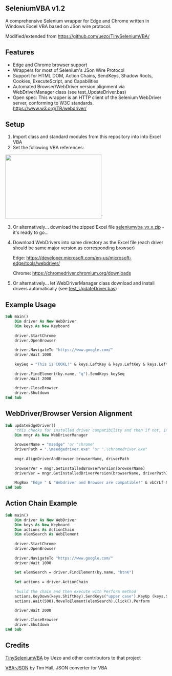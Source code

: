 ## SeleniumVBA v1.2

A comprehensive Selenium wrapper for Edge and Chrome written in Windows Excel VBA based on JSon wire protocol.

Modified/extended from https://github.com/uezo/TinySeleniumVBA/

## Features

- Edge and Chrome browser support
- Wrappers for most of Selenium's JSon Wire Protocol
- Support for HTML DOM, Action Chains, SendKeys, Shadow Roots, Cookies, ExecuteScript, and Capabilities
- Automated Browser/WebDriver version alignment via WebDriverManager class (see test_UpdateDriver.bas)
- Open spec: This wrapper is an HTTP client of the Selenium WebDriver server, conforming to W3C standards.
https://www.w3.org/TR/webdriver/


## Setup

1. Import class and standard modules from this repository into into Excel VBA
2. Set the following VBA references:

<img src="https://github.com/GCuser99/SeleniumVBA/blob/main/src/references.png" width="300" height="200">`

3. Or alternatively... download the zipped Excel file [seleniumvba_vx.x.zip](https://github.com/GCuser99/SeleniumVBA/tree/main/dist/) - it's ready to go...
4. Download WebDrivers into same directory as the Excel file (each driver should be same major version as corresponding browser)
   
   Edge: https://developer.microsoft.com/en-us/microsoft-edge/tools/webdriver/
   
   Chrome: https://chromedriver.chromium.org/downloads

5. Or alternatively... let WebDriverManager class download and install drivers automatically (see [test_UpdateDriver.bas](https://github.com/GCuser99/SeleniumVBA/tree/main/test))

## Example Usage

```vb
Sub main()
    Dim driver As New WebDriver
    Dim keys As New Keyboard
    
    driver.StartChrome
    driver.OpenBrowser
    
    driver.NavigateTo "https://www.google.com/"
    driver.Wait 1000
    
    keySeq = "This is COOKL!" & keys.LeftKey & keys.LeftKey & keys.LeftKey & keys.DeleteKey & keys.ReturnKey
    
    driver.FindElement(by.name, "q").SendKeys keySeq
    driver.Wait 2000
    
    driver.CloseBrowser
    driver.Shutdown
End Sub
```

## WebDriver/Browser Version Alignment

```vb
Sub updateEdgeDriver()
    'this checks for installed driver compatibility and then if not, installs updated driver
    Dim mngr As New WebDriverManager
    
    browserName = "msedge" 'or "chrome"
    driverPath = ".\msedgedriver.exe" 'or ".\chromedriver.exe"
    
    mngr.AlignDriverAndBrowser browserName, driverPath
    
    browserVer = mngr.GetInstalledBrowserVersion(browserName)
    driverVer = mngr.GetInstalledDriverVersion(browserName, driverPath)
    
    MsgBox "Edge " & "Webdriver and Browser are compatible!" & vbCrLf & vbCrLf & "Browser version: " & browserVer & vbCrLf & "Driver version:    " & driverVer, , "SeleniumVBA"
End Sub
```

## Action Chain Example
```vb
Sub main()
    Dim driver As New WebDriver
    Dim keys As New Keyboard
    Dim actions As ActionChain
    Dim elemSearch As WebElement
    
    driver.StartChrome
    driver.OpenBrowser
    
    driver.NavigateTo "https://www.google.com/"
    driver.Wait 1000
    
    Set elemSearch = driver.FindElement(by.name, "btnK")
    
    Set actions = driver.ActionChain
    
    'build the chain and then execute with Perform method
    actions.KeyDown(keys.ShiftKey).SendKeys("upper case").KeyUp (keys.ShiftKey)
    actions.Wait(500).MoveToElement(elemSearch).Click().Perform

    driver.Wait 2000
    
    driver.CloseBrowser
    driver.Shutdown
End Sub
```

## Credits

[TinySeleniumVBA](https://github.com/uezo/TinySeleniumVBA/) by Uezo and other contributors to that project

[VBA-JSON](https://github.com/VBA-tools/VBA-JSON) by Tim Hall, JSON converter for VBA
